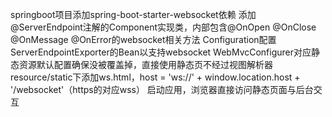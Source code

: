 springboot项目添加spring-boot-starter-websocket依赖
添加@ServerEndpoint注解的Component实现类，内部包含@OnOpen @OnClose @OnMessage @OnError的websocket相关方法
Configuration配置ServerEndpointExporter的Bean以支持websocket
WebMvcConfigurer对应静态资源默认配置确保没被覆盖掉，直接使用静态页不经过视图解析器
resource/static下添加ws.html，host = 'ws://' + window.location.host + '/websocket'（https的对应wss）
启动应用，浏览器直接访问静态页面与后台交互
